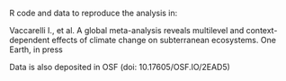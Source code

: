 R code and data to reproduce the analysis in:

Vaccarelli I., et al. A global meta-analysis reveals multilevel and context-dependent effects of climate change on subterranean ecosystems. One Earth, in press

Data is also deposited in OSF (doi: 10.17605/OSF.IO/2EAD5)
